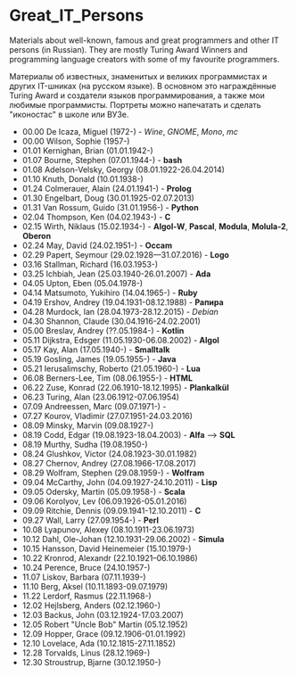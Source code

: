 # Great_IT_Persons
Materials about well-known, famous and great programmers and other IT persons (in Russian).
They are mostly Turing Award Winners and programming language creators with some of my favourite programmers.

Материалы об известных, знаменитых и великих программистах и других IT-шниках (на русском языке).
В основном это награждённые Turing Award и создатели языков программирования, а также мои любимые программисты.
Портреты можно напечатать и сделать "иконостас" в школе или ВУЗе.

* 00.00 De Icaza, Miguel (1972-) - _Wine_, _GNOME_, _Mono_, _mc_
* 00.00 Wilson, Sophie (1957-)
* 01.01 Kernighan, Brian (01.01.1942-)
* 01.07 Bourne, Stephen (07.01.1944-) - __bash__
* 01.08 Adelson-Velsky, Georgy (08.01.1922-26.04.2014)
* 01.10 Knuth, Donald (10.01.1938-)
* 01.24 Colmerauer, Alain (24.01.1941-) - __Prolog__
* 01.30 Engelbart, Doug (30.01.1925-02.07.2013)
* 01.31 Van Rossum, Guido (31.01.1956-) - __Python__
* 02.04 Thompson, Ken (04.02.1943-) - __C__
* 02.15 Wirth, Niklaus (15.02.1934-) - __Algol-W__, __Pascal__, __Modula__, __Molula-2__, __Oberon__
* 02.24 May, David (24.02.1951-) - __Occam__
* 02.29 Papert, Seymour (29.02.1928—31.07.2016) - __Logo__
* 03.16 Stallman, Richard (16.03.1953-)
* 03.25 Ichbiah, Jean (25.03.1940-26.01.2007) - __Ada__
* 04.05 Upton, Eben (05.04.1978-)
* 04.14 Matsumoto, Yukihiro (14.04.1965-) - __Ruby__
* 04.19 Ershov, Andrey (19.04.1931-08.12.1988) - __Рапира__
* 04.28 Murdock, Ian (28.04.1973-28.12.2015) - _Debian_
* 04.30 Shannon, Claude (30.04.1916-24.02.2001)
* 05.00 Breslav, Andrey (??.05.1984-) - __Kotlin__
* 05.11 Dijkstra, Edsger (11.05.1930-06.08.2002) - __Algol__
* 05.17 Kay, Alan (17.05.1940-) - __Smalltalk__
* 05.19 Gosling, James (19.05.1955-) - __Java__
* 05.21 Ierusalimschy, Roberto (21.05.1960-) - __Lua__
* 06.08 Berners-Lee, Tim (08.06.1955-) - __HTML__
* 06.22 Zuse, Konrad (22.06.1910-18.12.1995) - __Plankalkül__
* 06.23 Turing, Alan (23.06.1912-07.06.1954)
* 07.09 Andreessen, Marc (09.07.1971-) - 
* 07.27 Kourov, Vladimir (27.07.1951-24.03.2016)
* 08.09 Minsky, Marvin (09.08.1927-)
* 08.19 Codd, Edgar (19.08.1923-18.04.2003) - __Alfa__ --> __SQL__
* 08.19 Murthy, Sudha (19.08.1950-)
* 08.24 Glushkov, Victor (24.08.1923-30.01.1982)
* 08.27 Chernov, Andrey (27.08.1966-17.08.2017)
* 08.29 Wolfram, Stephen (29.08.1959-) - __Wolfram__
* 09.04 McCarthy, John (04.09.1927-24.10.2011) - __Lisp__
* 09.05 Odersky, Martin (05.09.1958-) - __Scala__
* 09.06 Korolyov, Lev (06.09.1926-05.01.2016)
* 09.09 Ritchie, Dennis (09.09.1941-12.10.2011) - __C__
* 09.27 Wall, Larry (27.09.1954-) - __Perl__
* 10.08 Lyapunov, Alexey (08.10.1911-23.06.1973)
* 10.12 Dahl, Ole-Johan (12.10.1931-29.06.2002) - __Simula__
* 10.15 Hansson, David Heinemeier (15.10.1979-)
* 10.22 Kronrod, Alexandr (22.10.1921–06.10.1986)
* 10.24 Perence, Bruce (24.10.1957-)
* 11.07 Liskov, Barbara (07.11.1939-)
* 11.10 Berg, Aksel (10.11.1893-09.07.1979)
* 11.22 Lerdorf, Rasmus (22.11.1968-)
* 12.02 Hejlsberg, Anders (02.12.1960-)
* 12.03 Backus, John (03.12.1924-17.03.2007)
* 12.05 Robert "Uncle Bob" Martin (05.12.1952)
* 12.09 Hopper, Grace (09.12.1906-01.01.1992)
* 12.10 Lovelace, Ada (10.12.1815-27.11.1852)
* 12.28 Torvalds, Linus (28.12.1969-)
* 12.30 Stroustrup, Bjarne (30.12.1950-)
